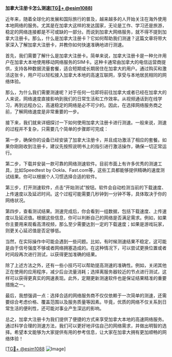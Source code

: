 **加拿大注册卡怎么测速[[TG💪+ @esim1088](https://t.me/s/esim1088)]**

近年来，随着全球化的发展和国际旅行的普及，越来越多的人开始关注在海外使用本地网络的服务。尤其是在加拿大这样的发达国家，无论是工作、学习还是旅游，稳定的网络连接都是不可或缺的一部分。而说到加拿大网络服务，就不得不提到加拿大注册卡。那么，什么是加拿大注册卡？它如何帮助我们测速？这篇文章将带大家深入了解加拿大注册卡，并教你如何快速准确地进行测速。

首先，我们需要了解什么是加拿大注册卡。简单来说，加拿大注册卡是一种允许用户在加拿大本地使用移动网络服务的SIM卡。这种卡通常由加拿大的电信运营商提供，支持各种数据流量套餐，适合短期或长期居住在加拿大的用户。通过购买和激活这张卡，用户可以轻松接入加拿大本地的高速互联网，享受与本地居民相同的网络体验。

那么，为什么我们需要测速呢？对于任何一位即将前往加拿大或者已经在加拿大的人来说，网络速度直接影响到我们的日常生活和工作效率。从视频通话到在线学习，再到远程办公，高速稳定的网络是必不可少的。因此，在选择网络服务商之前，了解网络速度是非常重要的一步。

接下来，我们就来详细探讨一下如何使用加拿大注册卡进行测速。一般来说，测速的过程并不复杂，只需要几个简单的步骤即可完成：

第一步，确保你的设备已经安装了加拿大注册卡，并且成功激活了相应的套餐。如果你刚刚收到注册卡，建议先按照说明书上的指引进行激活操作，确保一切正常运行。

第二步，下载并安装一款可靠的网络测速软件。目前市面上有许多优秀的测速工具，比如Speedtest by Ookla、Fast.com等，这些工具都能够提供精确的速度测试结果。你可以根据个人习惯选择合适的软件。

第三步，打开测速软件，点击“开始测试”按钮。软件会自动检测当前的下载速度、上传速度以及延迟时间。这个过程可能需要几秒钟到一分钟不等，具体取决于你的网络状况。

第四步，查看测试结果。测速完成后，你会看到一组数据，包括下载速度、上传速度以及延迟值。根据这些信息，你可以判断自己的网络是否满足需求。例如，如果你主要用来观看高清视频，那么至少需要达到一定的下载速度；如果是游戏玩家，则更关心延迟值是否足够低。

当然，在实际操作中可能会遇到一些问题。比如，有时候测速结果不稳定，这可能是由于信号强度不够或者网络拥塞造成的。在这种情况下，可以尝试更换位置或者时间段再次进行测试，以获得更加准确的结果。

除了上述方法之外，还有一些小技巧可以帮助提高测速的准确性。例如，关闭其他正在使用的应用程序，减少后台流量消耗；选择离服务器较近的节点进行测试，这样可以获得更真实的网速表现。此外，定期更新测速软件也是保证结果精准的重要措施之一。

最后，我想强调一点：选择合适的网络服务商不仅仅依赖于一次简单的测速，还需要综合考虑价格、覆盖范围以及服务质量等因素。毕竟，优质的网络不仅关系到日常生活的便利性，还可能对事业产生深远的影响。

总之，加拿大注册卡为我们提供了便捷的方式来享受加拿大本地的高速网络服务。通过科学合理的测速方法，我们可以更好地评估自己的网络需求，并做出明智的选择。希望本文能够为大家提供有用的参考信息，让大家在加拿大拥有更加顺畅的网络体验！

[[TG💪+ @esim1088](https://t.me/s/esim1088) ![Image](https://i.postimg.cc/4NQfJmqS/Snipaste-2025-05-13-00-14-12.png)]